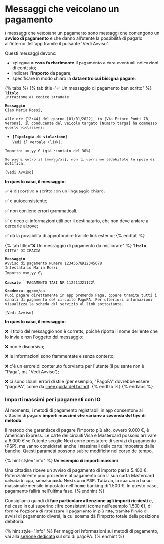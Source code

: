 # Messaggi che veicolano un pagamento

I messaggi che veicolano un pagamento sono messaggi che contengono un **avviso di pagamento** e che danno all'utente la possibilità di pagarlo all'interno dell'app tramite il pulsante "Vedi Avviso".

Questi messaggi devono:

* spiegare **a cosa fa riferimento** il pagamento e dare eventuali indicazioni di contesto;
* indicare l'**importo** da pagare;
* specificare in modo chiaro la **data entro cui bisogna pagare**.

{% tabs %}
{% tab title="✅ Un messaggio di pagamento ben scritto" %}
**`Titolo`**\
`Infrazione al codice stradale`

**`Messaggio`**\
`Ciao Maria Rossi,`

`alle ore [12:44] del giorno [01/01/2022], in [Via Ettore Ponti 78, Verona], il conducente del veicolo targato [Numero targa] ha commesso queste violazioni:`

* **`[Tipologia di violazione]`**\
  `Vedi il verbale (link).`

`Importo: xx,yy € (già scontato del 30%)`

`Se paghi entro il [mm/gg/aa], non ti verranno addebitate le spese di notifica.`

`[Vedi Avviso]`



**In questo caso, il messaggio:**

✅ è discorsivo e scritto con un linguaggio chiaro;

✅ è autoconsistente;

✅ non contiene errori grammaticali.

✅ è ricco di informazioni utili per il destinatario, che non deve andare a cercarle altrove;

✅ dà la possibilità di approfondire tramite link esterno;
{% endtab %}

{% tab title="❌ Un messaggio di pagamento da migliorare" %}
**`Titolo`**\
`CITTA' DI IPAZIA`

**`Messaggio`**\
`Avviso di pagamento Numero 12345678912345678`\
`Intestatario Maria Rossi`\
`Importo xxx,yy €`\


**`Causale`**` ``PAGAMENTO TARI NR 112211221122`\


**`Scadenza`**`: gg/mm/aa`\
`Puoi pagare direttamente in app premendo Paga, oppure tramite tutti i canali di pagamento del circuito PagoPA. Per ulteriori informazioni visualizza la scheda del servizio al link sottostante.`&#x20;

`[Vedi Avviso]`



**In questo caso, il messaggio:**

❌  il titolo del messaggio non è corretto, poiché riporta il nome dell'ente che lo invia e non l'oggetto del messaggio;

❌ non è discorsivo;

❌ le informazioni sono frammentate e senza contesto;

❌ c'è un errore di contenuto fuorviante per l'utente (il pulsante non è "Paga", ma "Vedi Avviso");

❌ ci sono alcuni errori di stile (per esempio, "PagoPA" dovrebbe essere "pagoPA", come da [linee guida del brand](http://localhost:5000/s/8phwN5u2QXllSKsqBjQU/specifiche-tecniche/il-logo-pagopa)).
{% endtab %}
{% endtabs %}

### Importi massimi per i pagamenti con IO

Al momento, i metodi di pagamento registrabili in app consentono ai cittadini di pagare **importi massimi che variano a seconda del tipo di metodo**.&#x20;

Il metodo che garantisce di pagare l'importo più alto, ovvero 9.000 €, è American Express. Le carte dei circuiti Visa e Mastercard possono arrivare a 6.000 € se l'utente sceglie Nexi come prestatore di servizi di pagamento (PSP), ma vanno considerati anche i massimali delle carte impostate dalle banche. Questi parametri possono subire modifiche nel corso del tempo.

{% hint style="info" %}
**Un esempio di importi massimi**&#x20;

Una cittadina riceve un avviso di pagamento di importo pari a 5.400 €. Potenzialmente può procedere al pagamento con la sua carta Mastercard salvata in app, selezionando Nexi come PSP. Tuttavia, la sua carta ha un massimale mensile impostato nell'home banking di 1.500 €. In questo caso, pagamento fallirà nell'ultima fase.
{% endhint %}

Consigliamo quindi di **fare particolare attenzione agli importi richiesti** e, nel caso in cui superino cifre consistenti (come nell'esempio 1.500 €), di fornire l'opzione di rateizzare il pagamento in più rate, tramite l'invio di avvisi di pagamento diversi, la cui somma dà l'importo totale della posizione debitoria.&#x20;

{% hint style="info" %}
Per maggiori informazioni sui metodi di pagamento, vai alla [sezione dedicata](https://www.pagopa.gov.it/it/cittadini/trasparenza-costi/) sul sito di pagoPA.
{% endhint %}
